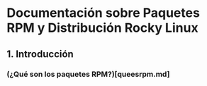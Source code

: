 # Documentación sobre Paquetes RPM y Distribución Rocky Linux

## 1. Introducción

### (¿Qué son los paquetes RPM?)[queesrpm.md]
